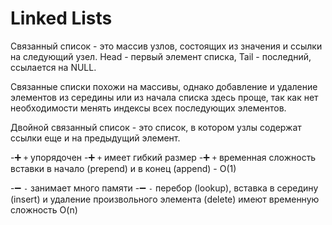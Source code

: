 # Linked Lists

Связанный список - это массив узлов, состоящих из значения и ссылки на следующий узел. Head - первый элемент списка, Tail - последний, ссылается на NULL.

Связанные списки похожи на массивы, однако добавление и удаление элементов из середины или из начала списка здесь проще, так как нет необходимости менять индексы всех последующих элементов.

Двойной связанный список - это список, в котором узлы содержат ссылки еще и на предыдущий элемент.

-➕  `+` упорядочен
-➕  `+` имеет гибкий размер
-➕  `+` временная сложность вставки в начало (prepend) и в конец (append) - O(1)

-➖  `-` занимает много памяти
-➖  `-` перебор (lookup), вставка в середину (insert) и удаление произвольного элемента (delete) имеют временную сложность O(n)
